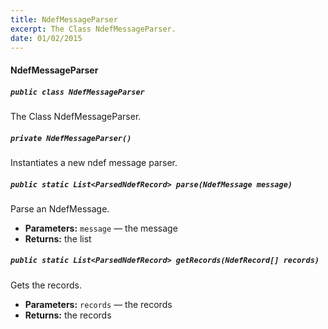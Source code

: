 ```yaml
---
title: NdefMessageParser
excerpt: The Class NdefMessageParser.
date: 01/02/2015
---
```

#### NdefMessageParser

##### `public class NdefMessageParser`

The Class NdefMessageParser.

##### `private NdefMessageParser()`

Instantiates a new ndef message parser.

##### `public static List<ParsedNdefRecord> parse(NdefMessage message)`

Parse an NdefMessage.

 * **Parameters:** `message` — the message
 * **Returns:** the list

##### `public static List<ParsedNdefRecord> getRecords(NdefRecord[] records)`

Gets the records.

 * **Parameters:** `records` — the records
 * **Returns:** the records